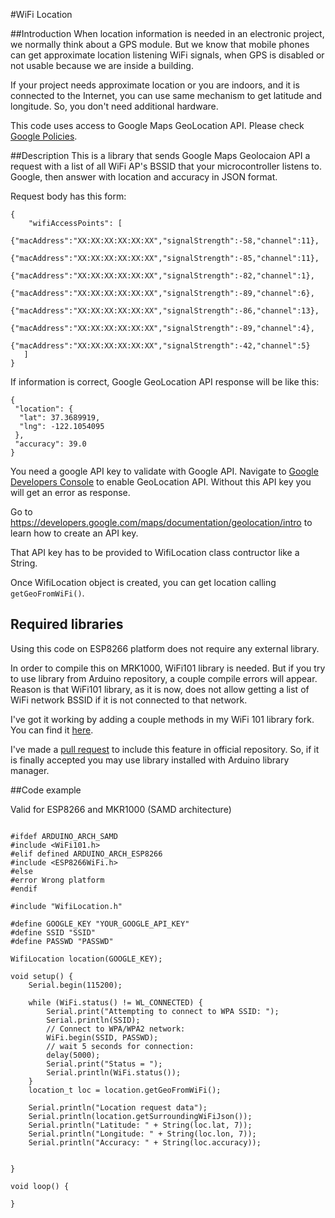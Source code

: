 #WiFi Location

##Introduction
When location information is needed in an electronic project, we normally think about a GPS module. But we know that mobile phones can get approximate location listening WiFi signals, when GPS is disabled or not usable because we are inside a building.

If your project needs approximate location or you are indoors, and it is connected to the Internet, you can use same mechanism to get latitude and longitude. So, you don't need additional hardware.

This code uses access to Google Maps GeoLocation API. Please check [Google Policies](https://developers.google.com/maps/documentation/geolocation/policies).

##Description
This is a library that sends Google Maps Geolocaion API a request with a list of all WiFi AP's BSSID that your microcontroller listens to. Google, then answer with location and accuracy in JSON format.

Request body has this form:

```
{
	"wifiAccessPoints": [
		{"macAddress":"XX:XX:XX:XX:XX:XX","signalStrength":-58,"channel":11},
		{"macAddress":"XX:XX:XX:XX:XX:XX","signalStrength":-85,"channel":11},
		{"macAddress":"XX:XX:XX:XX:XX:XX","signalStrength":-82,"channel":1},
		{"macAddress":"XX:XX:XX:XX:XX:XX","signalStrength":-89,"channel":6},
		{"macAddress":"XX:XX:XX:XX:XX:XX","signalStrength":-86,"channel":13},
		{"macAddress":"XX:XX:XX:XX:XX:XX","signalStrength":-89,"channel":4},
		{"macAddress":"XX:XX:XX:XX:XX:XX","signalStrength":-42,"channel":5}
   ]
}
```
If information is correct, Google GeoLocation API response will be like this:

```
{
 "location": {
  "lat": 37.3689919,
  "lng": -122.1054095
 },
 "accuracy": 39.0
}
```

You need a google API key to validate with Google API. Navigate to [Google Developers Console](https://console.developers.google.com/apis) to enable GeoLocation API. Without this API key you will get an error as response.

Go to https://developers.google.com/maps/documentation/geolocation/intro to learn how to create an API key.

That API key has to be provided to WifiLocation class contructor like a String.

Once WifiLocation object is created, you can get location calling `getGeoFromWiFi()`.

## Required libraries

Using this code on ESP8266 platform does not require any external library.

In order to compile this on MRK1000, WiFi101 library is needed. But if you try to use library from Arduino repository, a couple compile errors will appear. Reason is that WiFi101 library, as it is now, does not allow getting a list of WiFi network BSSID if it is not connected to that network.

I've got it working by adding a couple methods in my WiFi 101 library fork. You can find it [here](https://github.com/gmag11/WiFi101/tree/scan_info).

I've made a [pull request](https://github.com/arduino-libraries/WiFi101/pull/142) to include this feature in official repository. So, if it is finally accepted you may use library installed with Arduino library manager.

##Code example

Valid for ESP8266 and MKR1000 (SAMD architecture)

```Arduino

#ifdef ARDUINO_ARCH_SAMD
#include <WiFi101.h>
#elif defined ARDUINO_ARCH_ESP8266
#include <ESP8266WiFi.h>
#else
#error Wrong platform
#endif 

#include "WifiLocation.h"

#define GOOGLE_KEY "YOUR_GOOGLE_API_KEY"
#define SSID "SSID"
#define PASSWD "PASSWD"

WifiLocation location(GOOGLE_KEY);

void setup() {
    Serial.begin(115200);

    while (WiFi.status() != WL_CONNECTED) {
        Serial.print("Attempting to connect to WPA SSID: ");
        Serial.println(SSID);
        // Connect to WPA/WPA2 network:
        WiFi.begin(SSID, PASSWD);
        // wait 5 seconds for connection:
        delay(5000);
        Serial.print("Status = ");
        Serial.println(WiFi.status());
    }
    location_t loc = location.getGeoFromWiFi();

    Serial.println("Location request data");
    Serial.println(location.getSurroundingWiFiJson());
    Serial.println("Latitude: " + String(loc.lat, 7));
    Serial.println("Longitude: " + String(loc.lon, 7));
    Serial.println("Accuracy: " + String(loc.accuracy));


}

void loop() {

}
```
